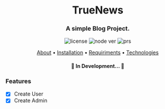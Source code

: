 <h1 align="center">TrueNews</h1>
<h3 align="center">A simple Blog Project.</h3>
<div align="center">

![license](https://img.shields.io/static/v1?label=license&message=MIT&color=blue)
![node ver](https://img.shields.io/static/v1?label=Node&message=14.18.1&color=blue)
![prs](https://img.shields.io/static/v1?label=PRs&message=welcome&color=green)
  
</div>

<p align="center">
 <a href="#about">About</a> •
 <a href="#installation">Installation</a> • 
 <a href="#requiriments">Requiriments</a> • 
 <a href="#technologies">Technologies</a>
</p>

<h4 align="center"> 
	🚧 In Development...  🚧
</h4>

### Features

- [x] Create User
- [x] Create Admin

